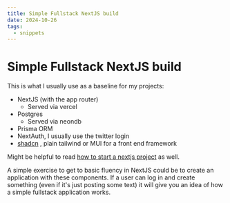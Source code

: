 ```yaml
---
title: Simple Fullstack NextJS build
date: 2024-10-26
tags:
  - snippets
---
```

# Simple Fullstack NextJS build

This is what I usually use as a baseline for my projects:

- NextJS (with the app router)
	- Served via vercel
- Postgres 
	- Served via neondb 
- Prisma ORM 
- NextAuth, I usually use the twitter login 
- [shadcn](https://ui.shadcn.com) , plain tailwind or MUI for a front end framework 

Might be helpful to read [how to start a nextjs project](/starting-a-nextjs-project) as well.

A simple exercise to get to basic fluency in NextJS could be to create an application with these components. If a user can log in and create something (even if it's just posting some text) it will give you an idea of how a simple fullstack application works.